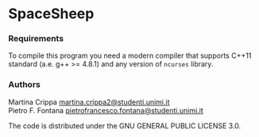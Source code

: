 # SpaceSheep

### Requirements
To compile this program you need a modern compiler that supports C++11 standard 
(a.e. g++ >= 4.8.1) and any version of `ncurses` library.

### Authors
    
Martina Crippa <martina.crippa2@studenti.unimi.it>   
Pietro F. Fontana <pietrofrancesco.fontana@studenti.unimi.it>

The code is distributed under the  GNU GENERAL PUBLIC LICENSE 3.0.

